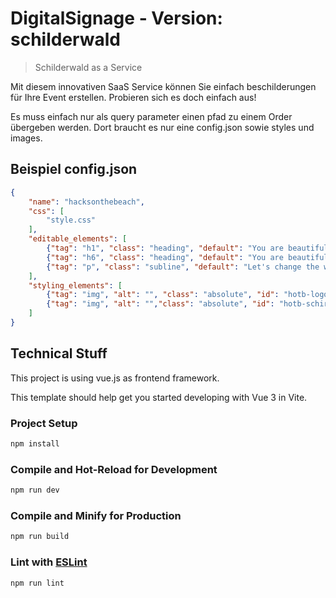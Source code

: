 # DigitalSignage - Version: schilderwald

> Schilderwald as a Service

Mit diesem innovativen SaaS Service können Sie einfach beschilderungen für Ihre Event erstellen. Probieren sich es doch einfach aus!

Es muss einfach nur als query parameter einen pfad zu einem Order übergeben werden. Dort braucht es nur eine config.json sowie styles und images.

## Beispiel config.json

```json
{
    "name": "hacksonthebeach",
    "css": [
        "style.css"
    ],
    "editable_elements": [
        {"tag": "h1", "class": "heading", "default": "You are beautiful"},
        {"tag": "h6", "class": "heading", "default": "You are beautiful"},
        {"tag": "p", "class": "subline", "default": "Let's change the world"}
    ],
    "styling_elements": [
        {"tag": "img", "alt": "", "class": "absolute", "id": "hotb-logo", "src": "https://raw.githubusercontent.com/chaostreff-flensburg/digitalSignage/master/assets/img/hacksonthebeach/wortmarke.svg"},
        {"tag": "img", "alt": "","class": "absolute", "id": "hotb-schirm", "src": "https://raw.githubusercontent.com/chaostreff-flensburg/digitalSignage/master/assets/img/hacksonthebeach/loetschirm.svg"}
    ]
}
```

## Technical Stuff

This project is using vue.js as frontend framework.

This template should help get you started developing with Vue 3 in Vite.


### Project Setup

```sh
npm install
```

### Compile and Hot-Reload for Development

```sh
npm run dev
```

### Compile and Minify for Production

```sh
npm run build
```

### Lint with [ESLint](https://eslint.org/)

```sh
npm run lint
```
